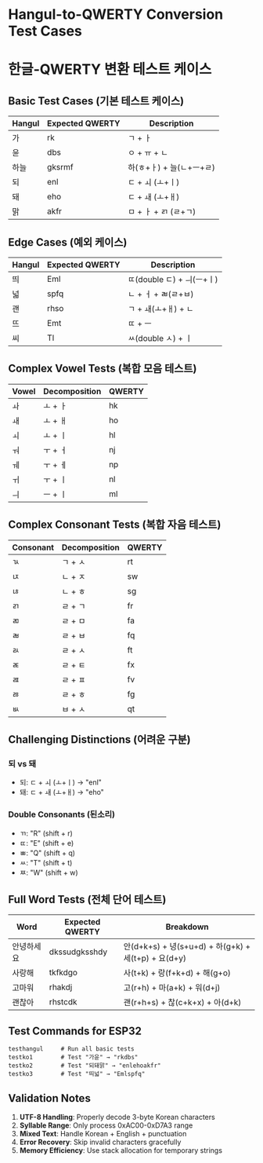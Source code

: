 # Hangul-to-QWERTY Conversion Test Cases
# 한글-QWERTY 변환 테스트 케이스

## Basic Test Cases (기본 테스트 케이스)

| Hangul | Expected QWERTY | Description |
|--------|----------------|-------------|
| 가     | rk             | ㄱ + ㅏ |
| 윤     | dbs            | ㅇ + ㅠ + ㄴ |
| 하늘   | gksrmf         | 하(ㅎ+ㅏ) + 늘(ㄴ+ㅡ+ㄹ) |
| 되     | enl            | ㄷ + ㅚ (ㅗ+ㅣ) |
| 돼     | eho            | ㄷ + ㅙ (ㅗ+ㅐ) |
| 맑     | akfr           | ㅁ + ㅏ + ㄺ (ㄹ+ㄱ) |

## Edge Cases (예외 케이스)

| Hangul | Expected QWERTY | Description |
|--------|----------------|-------------|
| 띄     | Eml            | ㄸ(double ㄷ) + ㅢ(ㅡ+ㅣ) |
| 넓     | spfq           | ㄴ + ㅓ + ㄼ(ㄹ+ㅂ) |
| 괜     | rhso           | ㄱ + ㅙ(ㅗ+ㅐ) + ㄴ |
| 뜨     | Emt            | ㄸ + ㅡ |
| 씨     | Tl             | ㅆ(double ㅅ) + ㅣ |

## Complex Vowel Tests (복합 모음 테스트)

| Vowel | Decomposition | QWERTY |
|-------|---------------|--------|
| ㅘ    | ㅗ + ㅏ       | hk     |
| ㅙ    | ㅗ + ㅐ       | ho     |
| ㅚ    | ㅗ + ㅣ       | hl     |
| ㅝ    | ㅜ + ㅓ       | nj     |
| ㅞ    | ㅜ + ㅔ       | np     |
| ㅟ    | ㅜ + ㅣ       | nl     |
| ㅢ    | ㅡ + ㅣ       | ml     |

## Complex Consonant Tests (복합 자음 테스트)

| Consonant | Decomposition | QWERTY |
|-----------|---------------|--------|
| ㄳ        | ㄱ + ㅅ       | rt     |
| ㄵ        | ㄴ + ㅈ       | sw     |
| ㄶ        | ㄴ + ㅎ       | sg     |
| ㄺ        | ㄹ + ㄱ       | fr     |
| ㄻ        | ㄹ + ㅁ       | fa     |
| ㄼ        | ㄹ + ㅂ       | fq     |
| ㄽ        | ㄹ + ㅅ       | ft     |
| ㄾ        | ㄹ + ㅌ       | fx     |
| ㄿ        | ㄹ + ㅍ       | fv     |
| ㅀ        | ㄹ + ㅎ       | fg     |
| ㅄ        | ㅂ + ㅅ       | qt     |

## Challenging Distinctions (어려운 구분)

### 되 vs 돼
- 되: ㄷ + ㅚ (ㅗ+ㅣ) → "enl"
- 돼: ㄷ + ㅙ (ㅗ+ㅐ) → "eho"

### Double Consonants (된소리)
- ㄲ: "R" (shift + r)
- ㄸ: "E" (shift + e)
- ㅃ: "Q" (shift + q)
- ㅆ: "T" (shift + t)
- ㅉ: "W" (shift + w)

## Full Word Tests (전체 단어 테스트)

| Word | Expected QWERTY | Breakdown |
|------|----------------|-----------|
| 안녕하세요 | dkssudgksshdy | 안(d+k+s) + 녕(s+u+d) + 하(g+k) + 세(t+p) + 요(d+y) |
| 사랑해   | tkfkdgo       | 사(t+k) + 랑(f+k+d) + 해(g+o) |
| 고마워   | rhakdj        | 고(r+h) + 마(a+k) + 워(d+j) |
| 괜찮아   | rhstcdk       | 괜(r+h+s) + 찮(c+k+x) + 아(d+k) |

## Test Commands for ESP32

```
testhangul     # Run all basic tests
testko1        # Test "가윤" → "rkdbs"
testko2        # Test "되돼맑" → "enlehoakfr"
testko3        # Test "띄넓" → "Emlspfq"
```

## Validation Notes

1. **UTF-8 Handling**: Properly decode 3-byte Korean characters
2. **Syllable Range**: Only process 0xAC00-0xD7A3 range
3. **Mixed Text**: Handle Korean + English + punctuation
4. **Error Recovery**: Skip invalid characters gracefully
5. **Memory Efficiency**: Use stack allocation for temporary strings
